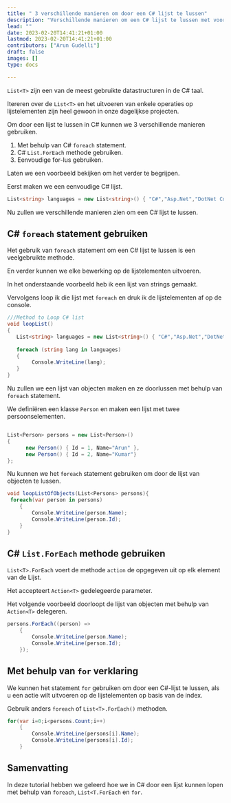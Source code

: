 ```yaml
---
title: " 3 verschillende manieren om door een C# lijst te lussen"
description: "Verschillende manieren om een C# lijst te lussen met voorbeelden"
lead: ""
date: 2023-02-20T14:41:21+01:00
lastmod: 2023-02-20T14:41:21+01:00
contributors: ["Arun Gudelli"]
draft: false
images: []
type: docs

---
```


`List<T>` zijn een van de meest gebruikte datastructuren in de C# taal. 

Itereren over de `List<T>` en het uitvoeren van enkele operaties op lijstelementen zijn heel gewoon in onze dagelijkse projecten.

Om door een lijst te lussen in C# kunnen we 3 verschillende manieren gebruiken.

1. Met behulp van C# `foreach` statement.
2. C# `List.ForEach` methode gebruiken.
3. Eenvoudige for-lus gebruiken.

Laten we een voorbeeld bekijken om het verder te begrijpen. 

Eerst maken we een eenvoudige C# lijst.

```csharp
List<string> languages = new List<string>() { "C#","Asp.Net","DotNet Core"};

```

Nu zullen we verschillende manieren zien om een C# lijst te lussen.

## C# `foreach` statement gebruiken

Het gebruik van `foreach` statement om een C# lijst te lussen is een veelgebruikte methode.

En verder kunnen we elke bewerking op de lijstelementen uitvoeren.

In het onderstaande voorbeeld heb ik een lijst van strings gemaakt.

Vervolgens loop ik die lijst met `foreach` en druk ik de lijstelementen af op de console.

```csharp
///Method to Loop C# list
void loopList()
{
   List<string> languages = new List<string>() { "C#","Asp.Net","DotNet Core"};
   
   foreach (string lang in languages)
   {
        Console.WriteLine(lang);
   }
}
```

Nu zullen we een lijst van objecten maken en ze doorlussen met behulp van `foreach` statement.

We definiëren een klasse `Person` en maken een lijst met twee persoonselementen.

```csharp

List<Person> persons = new List<Person>() 
{ 
      new Person() { Id = 1, Name="Arun" },
      new Person() { Id = 2, Name="Kumar"} 
};
```

Nu kunnen we het `foreach` statement gebruiken om door de lijst van objecten te lussen.

```csharp
void loopListOfObjects(List<Persons> persons){
 foreach(var person in persons)
    {
        Console.WriteLine(person.Name);            
        Console.WriteLine(person.Id);
    }
}
```

## C# `List.ForEach` methode gebruiken

`List<T>.ForEach` voert de methode `action` de opgegeven uit op elk element van de Lijst.

Het accepteert `Action<T>` gedelegeerde parameter. 

Het volgende voorbeeld doorloopt de lijst van objecten met behulp van `Action<T>` delegeren.

```csharp
persons.ForEach((person) =>
    {
        Console.WriteLine(person.Name);
        Console.WriteLine(person.Id);
    });
```

## Met behulp van `for` verklaring

We kunnen het statement `for` gebruiken om door een C#-lijst te lussen, als u een actie wilt uitvoeren op de lijstelementen op basis van de index. 

Gebruik anders `foreach` of `List<T>.ForEach()` methoden.

```csharp
for(var i=0;i<persons.Count;i++)
    {
        Console.WriteLine(persons[i].Name);
        Console.WriteLine(persons[i].Id);
    }
```

## Samenvatting

In deze tutorial hebben we geleerd hoe we in C# door een lijst kunnen lopen met behulp van `foreach`, `List<T.ForEach` en `for`.











